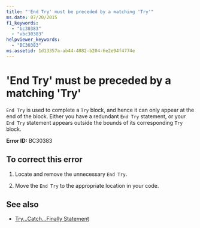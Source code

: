 ```yaml
---
title: "'End Try' must be preceded by a matching 'Try'"
ms.date: 07/20/2015
f1_keywords: 
  - "bc30383"
  - "vbc30383"
helpviewer_keywords: 
  - "BC30383"
ms.assetid: 1d13357a-ab44-4082-b204-6e2e94f4774e
---
```

# 'End Try' must be preceded by a matching 'Try'
`End Try` is used to complete a `Try` block, and hence it can only appear at the end of the block. Either you have a redundant `End Try` statement, or your `End Try` statement appears outside the bounds of its corresponding `Try` block.  
  
 **Error ID:** BC30383  
  
## To correct this error  
  
1. Locate and remove the unnecessary `End Try`.  
  
2. Move the `End Try` to the appropriate location in your code.  
  
## See also

- [Try...Catch...Finally Statement](../../visual-basic/language-reference/statements/try-catch-finally-statement.md)
